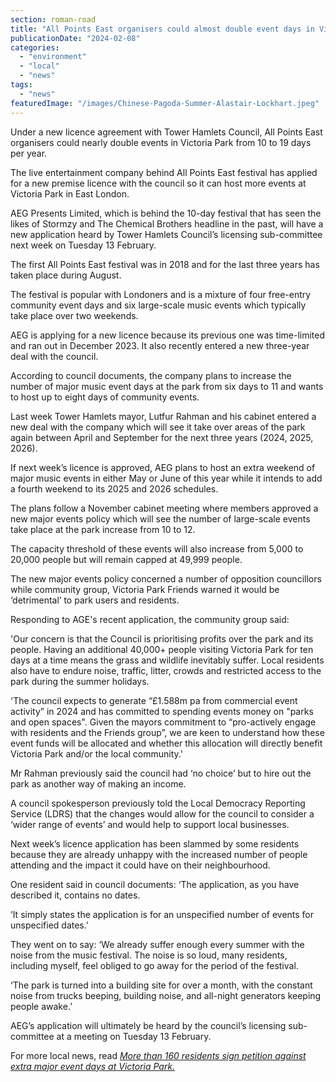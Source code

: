 ```yaml
---
section: roman-road
title: "All Points East organisers could almost double event days in Victoria Park under new licence"
publicationDate: "2024-02-08"
categories: 
  - "environment"
  - "local"
  - "news"
tags: 
  - "news"
featuredImage: "/images/Chinese-Pagoda-Summer-Alastair-Lockhart.jpeg"
---
```


Under a new licence agreement with Tower Hamlets Council, All Points East organisers could nearly double events in Victoria Park from 10 to 19 days per year. 

The live entertainment company behind All Points East festival has applied for a new premise licence with the council so it can host more events at Victoria Park in East London.

AEG Presents Limited, which is behind the 10-day festival that has seen the likes of Stormzy and The Chemical Brothers headline in the past, will have a new application heard by Tower Hamlets Council’s licensing sub-committee next week on Tuesday 13 February.

The first All Points East festival was in 2018 and for the last three years has taken place during August.

The festival is popular with Londoners and is a mixture of four free-entry community event days and six large-scale music events which typically take place over two weekends.

AEG is applying for a new licence because its previous one was time-limited and ran out in December 2023. It also recently entered a new three-year deal with the council.

According to council documents, the company plans to increase the number of major music event days at the park from six days to 11 and wants to host up to eight days of community events.

Last week Tower Hamlets mayor, Lutfur Rahman and his cabinet entered a new deal with the company which will see it take over areas of the park again between April and September for the next three years (2024, 2025, 2026).

If next week’s licence is approved, AEG plans to host an extra weekend of major music events in either May or June of this year while it intends to add a fourth weekend to its 2025 and 2026 schedules.

The plans follow a November cabinet meeting where members approved a new major events policy which will see the number of large-scale events take place at the park increase from 10 to 12.

The capacity threshold of these events will also increase from 5,000 to 20,000 people but will remain capped at 49,999 people.

The new major events policy concerned a number of opposition councillors while community group, Victoria Park Friends warned it would be ‘detrimental’ to park users and residents.

Responding to AGE's recent application, the community group said:

'Our concern is that the Council is prioritising profits over the park and its people. Having an additional 40,000+ people visiting Victoria Park for ten days at a time means the grass and wildlife inevitably suffer. Local residents also have to endure noise, traffic, litter, crowds and restricted access to the park during the summer holidays.

'The council expects to generate “£1.588m pa from commercial event activity” in 2024 and has committed to spending events money on "parks and open spaces". Given the mayors commitment to “pro-actively engage with residents and the Friends group”, we are keen to understand how these event funds will be allocated and whether this allocation will directly benefit Victoria Park and/or the local community.'

Mr Rahman previously said the council had ‘no choice’ but to hire out the park as another way of making an income.

A council spokesperson previously told the Local Democracy Reporting Service (LDRS) that the changes would allow for the council to consider a ‘wider range of events’ and would help to support local businesses.

Next week’s licence application has been slammed by some residents because they are already unhappy with the increased number of people attending and the impact it could have on their neighbourhood.

One resident said in council documents: ‘The application, as you have described it, contains no dates.

‘It simply states the application is for an unspecified number of events for unspecified dates.’

They went on to say: ‘We already suffer enough every summer with the noise from the music festival. The noise is so loud, many residents, including myself, feel obliged to go away for the period of the festival.

‘The park is turned into a building site for over a month, with the constant noise from trucks beeping, building noise, and all-night generators keeping people awake.’

AEG’s application will ultimately be heard by the council’s licensing sub-committee at a meeting on Tuesday 13 February.

For more local news, read [_More than 160 residents sign petition against extra major event days at Victoria Park._](https://romanroadlondon.com/major-event-days-victoria-park-petition-council/)
